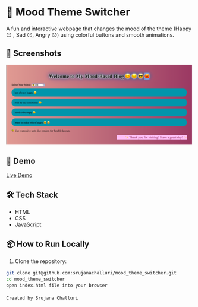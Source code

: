 
# 🎨 Mood Theme Switcher

  A fun and interactive webpage that changes the mood of the theme (Happy 😊 , Sad 😔, Angry 😡) using colorful buttons and smooth animations.

## 📸 Screenshots

<img src="moodchange.png" alt="App Screenshot" width="500">

## 🚀 Demo

[Live Demo](https://srujanachalluri.github.io/mood_theme_switcher/)

## 🛠️ Tech Stack

- HTML
- CSS
- JavaScript

## 📦 How to Run Locally

1. Clone the repository:

```bash
git clone git@github.com:srujanachalluri/mood_theme_switcher.git
cd mood_theme_switcher
open index.html file into your browser

Created by Srujana Challuri
